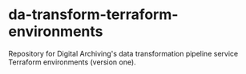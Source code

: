 # da-transform-terraform-environments

Repository for Digital Archiving's data transformation pipeline service Terraform environments (version one).
